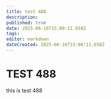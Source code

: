 ```yaml
---
title: test 488
description: 
published: true
date: 2025-06-16T15:00:11.658Z
tags: 
editor: markdown
dateCreated: 2025-06-16T15:00:11.658Z
---
```


# TEST 488
this is test 488

